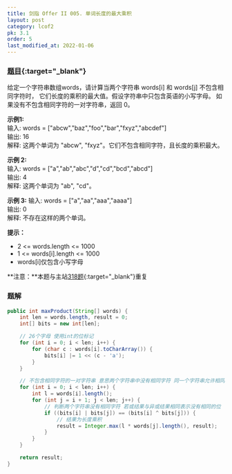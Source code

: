 ```yaml
---
title: 剑指 Offer II 005. 单词长度的最大乘积
layout: post
category: lcof2
pk: 3.1
order: 5
last_modified_at: 2022-01-06
---
```


### [题目](https://leetcode.cn/problems/aseY1I/){:target="_blank"}

给定一个字符串数组words，请计算当两个字符串 words[i] 和 words[j] 不包含相同字符时，
它们长度的乘积的最大值。假设字符串中只包含英语的小写字母。
如果没有不包含相同字符的一对字符串，返回 0。



**示例1:**  
输入: words = ["abcw","baz","foo","bar","fxyz","abcdef"]  
输出: 16  
解释: 这两个单词为 "abcw", "fxyz"。它们不包含相同字符，且长度的乘积最大。

**示例 2:**  
输入: words = ["a","ab","abc","d","cd","bcd","abcd"]  
输出: 4  
解释: 这两个单词为 "ab", "cd"。

**示例 3:**
输入: words = ["a","aa","aaa","aaaa"]  
输出: 0  
解释: 不存在这样的两个单词。


**提示：**
- 2 <= words.length <= 1000
- 1 <= words[i].length <= 1000
- words[i]仅包含小写字母

**注意：**本题与主站[318题](https://leetcode.cn/problems/maximum-product-of-word-lengths/){:target="_blank"}重复

### 题解

```java
public int maxProduct(String[] words) {
    int len = words.length, result = 0;
    int[] bits = new int[len];

    // 26个字母 使用int的位标记
    for (int i = 0; i < len; i++) {
        for (char c : words[i].toCharArray()) {
            bits[i] |= 1 << (c - 'a');
        }
    }

    // 不包含相同字符的一对字符串 意思两个字符串中没有相同字符 同一个字符串允许相同字符
    for (int i = 0; i < len; i++) {
        int l = words[i].length();
        for (int j = i + 1; j < len; j++) {
            // 判断两个字符串没有相同字符 若或结果与异或结果相同表示没有相同的位
            if ((bits[i] | bits[j]) == (bits[i] ^ bits[j])) {
                // 结果为长度乘积
                result = Integer.max(l * words[j].length(), result);
            }
        }
    }

    return result;
}
```